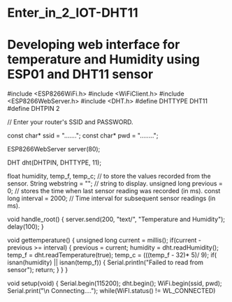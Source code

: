 # Enter_in_2_IOT-DHT11
# Developing web interface for temperature and Humidity using ESP01 and DHT11 sensor

#include <ESP8266WiFi.h>
#include <WiFiClient.h>
#include <ESP8266WebServer.h>
#include <DHT.h>
#define DHTTYPE DHT11
#define DHTPIN 2

// Enter your router's SSID and PASSWORD.

const char* ssid = ".......";
const char* pwd = "........";

ESP8266WebServer server(80);

DHT dht(DHTPIN, DHTTYPE, 11);

float humidity, temp_f, temp_c;           // to store the values recorded from the sensor.
String webstring = "";                    // string to display.
unsigned long previous = 0;         // stores the time when last sensor reading was recorded (in ms).
const long interval = 2000;               // Time interval for subsequent sensor readings (in ms).

void handle_root() {
  server.send(200, "text/", "Temperature and Humidity");
  delay(100);
}

void gettemperature() {
  unsigned long current = millis();
  if(current - previous >= interval)  {
      previous = current;
      humidity = dht.readHumidity();
      temp_f = dht.readTemperature(true);
      temp_c = (((temp_f - 32)* 5)/ 9);
      if( isnan(humidity) || isnan(temp_f)) {
            Serial.printIn("Failed to read from sensor");
            return;
      }
  }
}

void setup(void) {
  Serial.begin(115200);
  dht.begin();
  WiFi.begin(ssid, pwd);
  Serial.print("\n Connecting....");
  while(WiFI.status() != WL_CONNECTED)

